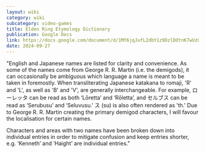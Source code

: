 ```yaml
---
layout: wiki
category: wiki
subcategory: video-games
title: Elden Ring Etymology Dictionary
publication: Google Docs
link: https://docs.google.com/document/d/1MY6jqJufL2dbY1z9DzlDOtnK7wUzU5G7rdoXh8d7BrY/
date: 2024-09-27
---
```


"English and Japanese names are listed for clarity and convenience. As some of the names come from George R. R. Martin (i.e. the demigods), it can occasionally be ambiguous which language a name is meant to be taken in foremostly. When transliterating Japanese katakana to romaji, 'R' and 'L', as well as 'B' and 'V', are generally interchangeable. For example, ローレッタ can be read as both ‘Lōretta’ and ‘Rōletta’,  and セルブス can be read as ‘Serubusu’ and ‘Seluvusu.’ ス (su) is also often rendered as 'th.' Due to George R. R. Martin creating the primary demigod characters, I will favour the localisation for certain names.

Characters and areas with two names have been broken down into individual entries in order to mitigate confusion and keep entries shorter, e.g. ‘Kenneth’ and ‘Haight’ are individual entries."
